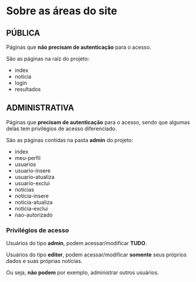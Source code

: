 # Sobre as áreas do site

## PÚBLICA

Páginas que **não precisam de autenticação** para o acesso.

São as páginas na raíz do projeto: 

- index
- noticia
- login
- resultados


## ADMINISTRATIVA

Páginas que **precisam de autenticação** para o acesso, sendo que algumas delas tem privilégios de acesso diferenciado.

São as páginas contidas na pasta **admin** do projeto: 

- index
- meu-perfil
- usuarios
- usuario-insere
- usuario-atualiza
- usuario-exclui
- noticias
- noticia-insere
- noticia-atualiza
- noticia-exclui
- nao-autorizado

### Privilégios de acesso

Usuários do tipo **admin**, podem acessar/modificar **TUDO**.

Usuários do tipo **editor**, podem acessar/modificar **somente** seus próprios dados e suas próprias notícias. 

Ou seja, **não podem** por exemplo, administrar outros usuários.
